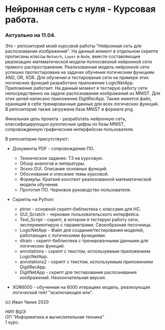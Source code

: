 # Нейронная сеть с нуля - Курсовая работа.
### Актуально на 11.04. 

Это - репозиторий моей курсовой работы "Нейронная сеть для распознавания изображений". На данный момент в отдельном скрипте прописаны классы `Network`, `Layer` и `Node`, вместе составляющие реализацию математической модели полносвязной нейронной сети прямого распространения. Реализованная модель нейронной сети успешно протестирована на задачах обучения логическим функциям AND, OR, XOR.
Для обучения и тестирования сети на примере этих логических функций разработано приложение LogicNetApp. Приложение работает.
На данный момент я тестирую работу сети непосредственно на задаче распознавания изображений из MNIST. Для этих целей написано приложение DigitRecApp.
Также имеется файл, хранящий в себе тренировачные данные для всех логических функций. В репозиторий также загружена база MNIST в формате png.

Финальная цель проекта - разработать нейронную сеть, классифицирующую рукописные цифры из базы MNIST, сопровожденную графическим интерфейсом пользователя.

В репозитории присутствуют:
* Документы PDF - сопровождение ПО.
    * Техническое задание: ТЗ на курсовую.
    * Обзор аналогов и литературы.
    * Эскиз GUI. Описание основных функций.
    * Обоснование и описание темы курсовой.
    * Формулы: Краткий конспект реализованной математической модели обучения.
    * Прототип ПО. Черновое руководство пользователя.
    
* Скрипты на Python:
    * ptron - основной скрипт-библиотека с классами для НС.
    * GUI_Scratch - черновик пользовательского интерфейса. 
    * Test_Script - скрипт, в котором я тестирую работу сети, экспериментирую с параметрами. Своеобразная песочница.
    * LogicNetApp - Файл для создания/тестирования моделей, работающих с логическими функциями.
    * dtrain - скрипт-библиотека с тренировачными данными для логических функций.
    * annotations - скрипт с текстом, используемым приложением LogicNetApp.
    * annotations2 - скрипт с текстом, используемым приложением DigitRecApp.
    * DigitNetApp - скрипт для тестирования распознавания изображений. Неокончательная версия.

* XOR6000 - обученная на 6000 итерациях модель, реализующая логический гейт "исключающее или".

(c) Иван Чанке 2020

НИУ ВШЭ\
ОП "Информатика и вычислительная техника"\
1 курс.
